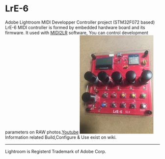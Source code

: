 # LrE-6
Adobe Lightroom MIDI Developper Controller project (STM32F072 based)
LrE-6 MIDI controller is formed by embedded hardware board and its firmware.
It used with [MIDI2LR](https://github.com/rsjaffe/MIDI2LR) software,
You can control development parameters on RAW photos.[Youtube](https://www.youtube.com/watch?v=hBwkeb00DIc)
![LrE-6_photo.png](LrE-6_photo.png)  
Information related Build,Configure & Use exist on wiki.
***
Lightroom is Registerd Trademark of Adobe Corp.